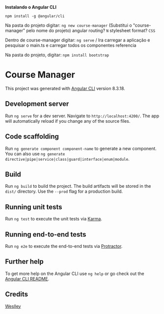 **Instalando o Angular CLI**

`npm install -g @angular/cli`

Na pasta do projeto digitar:
`ng new course-manager` (Substitui o "course-manager" pelo nome do projeto)
angular routing? `N` 
stylesheet format? `CSS`

Dentro de course-manager digitar:
`ng serve` / Ira carregar a aplicação e pesquisar o main.ts e carregar todos os componentes referencia

Na pasta do projeto, digitar:
`npm install bootstrap`

# Course Manager

This project was generated with [Angular CLI](https://github.com/angular/angular-cli) version 8.3.18.

## Development server

Run `ng serve` for a dev server. Navigate to `http://localhost:4200/`. The app will automatically reload if you change any of the source files.

## Code scaffolding

Run `ng generate component component-name` to generate a new component. You can also use `ng generate directive|pipe|service|class|guard|interface|enum|module`.

## Build

Run `ng build` to build the project. The build artifacts will be stored in the `dist/` directory. Use the `--prod` flag for a production build.

## Running unit tests

Run `ng test` to execute the unit tests via [Karma](https://karma-runner.github.io).

## Running end-to-end tests

Run `ng e2e` to execute the end-to-end tests via [Protractor](http://www.protractortest.org/).

## Further help

To get more help on the Angular CLI use `ng help` or go check out the [Angular CLI README](https://github.com/angular/angular-cli/blob/master/README.md).

## Credits 

[Weslley](https://github.com/wesllhey/course-manager/blob/master/README.md)